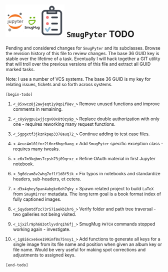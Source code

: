 ![](todo.png) `SmugPyter` TODO
==============================

Pending and considered changes for `SmugPyter` and its subclasses. 
Browse the revision history of this file to review changes. The
base 36 GUID key is stable over the lifetime of a task. Eventually
I will hack together a GIT utility that will troll over the previous
versions of this file and extract all GUID marked tasks. 

Note: I use a number of VCS systems. The base 36 GUID is my key
for relating issues, tickets and so forth across systems.

`[begin-todo]`

1. `<_85xwcz8j2awjeqt1y9qp1f8ev_>` Remove unused functions and improve comments in remaining.

2. `<_c8y9ygpu1wjjcgv00x8t0zy9p_>` Replace double authorization with only one - requires reworking many request functions.

3. `<_5gpgxtf3jkznkpep3378auq72_>` Continue adding to test case files.

4. `<_4euc4ml01fnr2l6nr6hqe0aog_>` Add `SmugPyter` specific exception class - requires many tweaks.

5. `<_e6x7m9kqbms7cpsh73j09qrxz_>` Refine OAuth material in first Jupyter notebook.

6. `<_3g6dzam8v2whg7oflf1d8f5ik_>` Fix typos in notebooks and standardize headers, sub-headers, et cetera.

7. `<_d3x4qhey3pan4abgke6oh7qky_>` Spawn related project to build `LaTeX` from `SmugMirror` metadata.
    The long term goal is a book format index of fully captioned images.

8. `<_5qydomtdfzc73r57iaekb1hr6_>` Verify folder and path tree traversal - two galleries not being visited.

9. `<_1jx2lr9ph683otlyvdrq1h6fj_>` SmugMug `PATCH` commands stopped working again - investigate.

10. `<_1g8i6cxe6xe199imf8o75nsy1_>` Add functions to generate all keys for a single image from its file
    name and position when given an album key or file name. Would be very useful
    for making spot corrections and adjustments to assigned keys.

`[end-todo]`